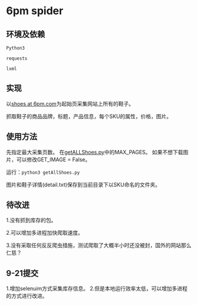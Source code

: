 # 6pm spider

## 环境及依赖

``Python3``

``requests``

``lxml``


## 实现

以[shoes at 6pm.com](https://www.6pm.com/shoes-page1/CK_XAeICAQE.zso?p=0)为起始页采集网站上所有的鞋子。

抓取鞋子的商品品牌，标题，产品信息，每个SKU的属性，价格，图片。

## 使用方法

先指定最大采集页数。
在[getALLShoes.py](./getAllShoes.py)中的MAX_PAGES。
如果不想下载图片，可以修改GET_IMAGE = False。

运行：``python3 getAllShoes.py``

图片和鞋子详情(detail.txt)保存到当前目录下以SKU命名的文件夹。


## 待改进

1.没有抓到库存的包。

2.可以增加多进程加快爬取速度。

3.没有采取任何反反爬虫措施，测试爬取了大概半小时还没被封，国外的网站那么仁慈？

## 9-21提交 
1.增加selenuim方式采集库存信息。
2.但是本地运行效率太低，可以增加多进程的方式进行改进。